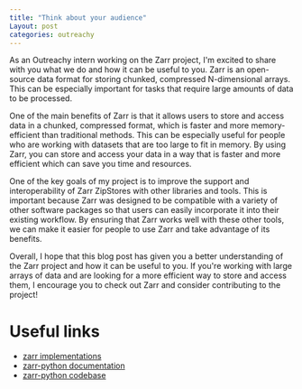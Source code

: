 ```yaml
---
title: "Think about your audience"
Layout: post
categories: outreachy
---
```


As an Outreachy intern working on the Zarr project, I'm excited to share with you what we do and how it can be useful to you. Zarr is an open-source data format for storing chunked, compressed N-dimensional arrays. This can be especially important for tasks that require large amounts of data to be processed.

One of the main benefits of Zarr is that it allows users to store and access data in a chunked, compressed format, which is faster and more memory-efficient than traditional methods. This can be especially useful for people who are working with datasets that are too large to fit in memory. By using Zarr, you can store and access your data in a way that is faster and more efficient which can save you time and resources.

One of the key goals of my project is to improve the support and interoperability of Zarr ZipStores with other libraries and tools. This is important because Zarr was designed to be compatible with a variety of other software packages so that users can easily incorporate it into their existing workflow. By ensuring that Zarr works well with these other tools, we can make it easier for people to use Zarr and take advantage of its benefits.

Overall, I hope that this blog post has given you a better understanding of the Zarr project and how it can be useful to you. If you're working with large arrays of data and are looking for a more efficient way to store and access them, I encourage you to check out Zarr and consider contributing to the project!

# Useful links
* [zarr implementations](https://github.com/zarr-developers/zarr_implementations)
* [zarr-python documentation](https://zarr.readthedocs.io/en/stable/index.html)
* [zarr-python codebase](https://github.com/zarr-developers/zarr-python/tree/main/zarr)
